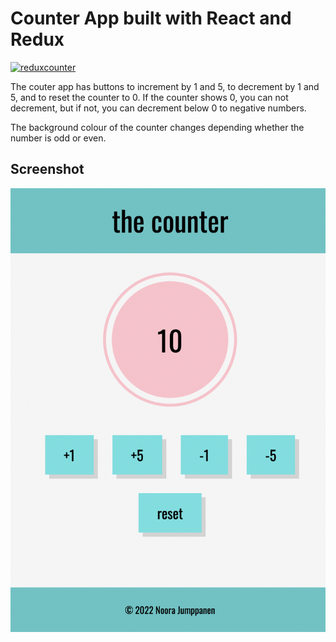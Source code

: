 # Counter App built with React and Redux

[![reduxcounter](https://github.com/NooraJumppanen/counter_redux/actions/workflows/main.yml/badge.svg)](https://github.com/NooraJumppanen/counter_redux/actions/workflows/main.yml)

The couter app has buttons to increment by 1 and 5, to decrement by 1 and 5, and to reset the counter to 0. If the counter shows 0, you can not decrement, but if not, you can decrement below 0 to negative numbers.

The background colour of the counter changes depending whether the number is odd or even.

## Screenshot

![Screenshot](/src/images/counter_screenshot.png?raw=true 'Screenshot')
